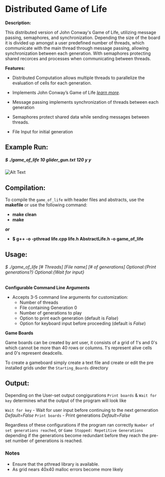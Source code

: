 # Distributed Game of Life

**Description:**

This distributed version of John Conway's Game of Life, utilizing message passing, semaphores, and synchronization. Depending the size of the board it is divided up amongst a user predefined number of threads, which communicate with the main thread through message passing, allowing synchronization between each generation. With semaphores protecting shared recorces and processes when communicating between threads.

**Features:**

- Distributed Computation allows multiple threads to parallelize the evaluation of cells for each generation.

- Implements John Conway’s Game of Life *[learn more](https://www.nytimes.com/2020/12/28/science/math-conway-game-of-life.html).*

- Message passing implements synchronization of threads between each generation

- Semaphores protect shared data while sending messages between threads.

- File Input for initial generation


## Example Run:
##### $ ./game_of_life 10 glider_gun.txt 120 y y
![Alt Text](LifeRun.gif)

## Compilation:

To compile the `game_of_life` with header files and abstracts, use the **makefile** or use the following command:<br>
- **make clean**<br>
- **make**<br>

***or***

- **$ g++ -o -pthread life.cpp life.h AbstractLife.h -o game_of_life**

## Usage:
###### $ ./game_of_life [*# Threads*] [*File name*] [*# of generations*]   *Optional:*{Print generations?} *Optional:*{Wait for input}

**Configurable Command Line Arguments**
- Accepts 3-5 command line arguments for customization:
    - Number of threads
    - File containing Generation 0
    - Number of generations to play
    - Option to print each generation (default is *False*)
    - Option for keyboard input before proceeding (default is *False*)

**Game Boards**

Game boards can be created by ant user, it consists of a grid of 1's and 0's which cannot be more than 40 rows or columns.
1's represent alive cells and 0's represent deadcells.

To create a gameboard simply create a text file and create or edit the pre installed grids under the `Starting_Boards` directory
           
## Output:

Depending on the User-set output congigurations `Print boards` & `Wait for key` determines what the output of the program will look like

`Wait for key` - Wait for user input before continuing to the next gerneration *Default=False*
`Print boards` - Print generations *Default=False*

Regardless of these configurations if the program ran correctly `Number of set generations reached`, or `Game Stopped: Repetitive Generations` depending if the generations become redundant before they reach the pre-set number of generations is reached.


### Notes
- Ensure that the pthread library is available.
- As grid nears 40x40 malloc errors become more likely

